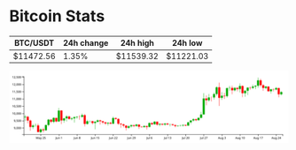 # Bitcoin Stats

BTC/USDT|24h change|24h high|24h low|
|---|---|---|---|
|$11472.56|1.35%|$11539.32|$11221.03|

<img src="./chart.svg">
